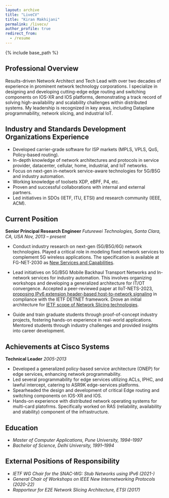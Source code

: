 ```yaml
---
layout: archive
title: "LiveCV"
title: "Kiran Makhijani"
permalink: /livecv/
author_profile: true
redirect_from:
  - /resume
---
```


{% include base_path %}

## Professional Overview
Results-driven Network Architect and Tech Lead with over two decades of experience in prominent network technology corporations. I specialize in designing and developing cutting-edge edge routing and switching components on IOS-XR and IOS platforms, demonstrating a track record of solving high-availability and scalability challenges within distributed systems. My leadership is recognized in key areas, including Dataplane programmability, network slicing, and industrial IoT.

## Industry and Standards Development Organizations Experience
- Developed carrier-grade software for ISP markets (MPLS, VPLS, QoS, Policy-based routing).
- In-depth knowledge of network architectures and protocols in service provider, datacenter, cellular, home, industrial, and IoT networks.
- Focus on next-gen in-network service-aware technologies for 5G/B5G and industry automation.
- Working knowledge of toolsets XDP, eBPF, P4, etc.
- Proven and successful collaborations with internal and external partners.
- Led initiatives in SDOs (IETF, ITU, ETSI) and research community (IEEE, ACM).

## Current Position
**Senior Principal Research Engineer**
*Futurewei Technologies, Santa Clara, CA, USA*
*Nov, 2013 – present*

- Conduct industry research on next-gen (5G/B5G/6G) network technologies. Played a critical role in modeling fixed network services to complement 5G wireless applications. The specification is available at FG-NET-2030 as [New Services and Capabilities](https://www.itu.int/en/ITU-T/focusgroups/net2030/Documents/Gap_analysis_and_use_cases.pdf).

- Lead initiatives on 5G/B5G Mobile Backhaul Transport Networks and In-network services for industry automation. This involves organizing workshops and developing a generalized architecture for IT/OT convergence. Accepted a peer-reviewed paper at IIoT-NETS-2023, [proposing IPv6 extension header-based host-to-network signaling](https://datatracker.ietf.org/doc/draft-km-detnet-for-ocn/) in compliance with the IETF DETNET framework. Drove an initial architecture for [IETF scope of Network Slicing technologies](https://datatracker.ietf.org/doc/draft-ietf-teas-ietf-network-slices/).

- Guide and train graduate students through proof-of-concept industry projects, fostering hands-on experience in real-world applications. Mentored students through industry challenges and provided insights into career development.


## Achievements at Cisco Systems
**Technical Leader**
*2005-2013*
- Developed a generalized policy-based service architecture (ONEP) for edge services, enhancing network programmability.
- Led several programmability for edge services utilizing ACLs, IPHC, and lawful intercept, catering to ASR9K edge-services platforms.
- Spearheaded the design and development of critical Edge routing and switching components on IOS-XR and IOS.
- Hands-on experience with  distributed network operating systems for multi-card platofrms. Specifically worked on RAS (reliability, availability and stability) component of the infrastructure.

## Education
- *Master of Computer Applications, Pune University, 1994–1997*
- *Bachelor of Science, Delhi University, 1991–1994*

## External Positions of Responsibility
- *IETF WG Chair for the SNAC-WG: Stub Networks using IPv6 (2021-)*
- *General Chair of Workshops on IEEE New Internetworking Protocols (2020-22)*
- *Rapporteur for E2E Network Slicing Architecture, ETSI (2017)*

